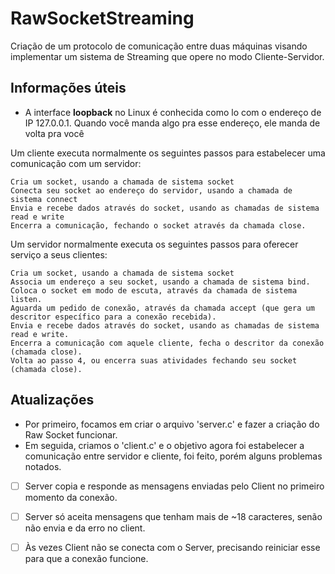 # RawSocketStreaming
Criação de um protocolo de comunicação entre duas máquinas visando implementar um sistema de Streaming que opere no modo Cliente-Servidor.

## Informações úteis
- A interface **loopback** no Linux é conhecida como lo com o endereço de IP 127.0.0.1. Quando você manda algo pra esse endereço, ele manda de volta pra você

 Um cliente executa normalmente os seguintes passos para estabelecer uma comunicação com um servidor:

    Cria um socket, usando a chamada de sistema socket
    Conecta seu socket ao endereço do servidor, usando a chamada de sistema connect
    Envia e recebe dados através do socket, usando as chamadas de sistema read e write
    Encerra a comunicação, fechando o socket através da chamada close.

Um servidor normalmente executa os seguintes passos para oferecer serviço a seus clientes:

    Cria um socket, usando a chamada de sistema socket
    Associa um endereço a seu socket, usando a chamada de sistema bind.
    Coloca o socket em modo de escuta, através da chamada de sistema listen.
    Aguarda um pedido de conexão, através da chamada accept (que gera um descritor específico para a conexão recebida).
    Envia e recebe dados através do socket, usando as chamadas de sistema read e write.
    Encerra a comunicação com aquele cliente, fecha o descritor da conexão (chamada close).
    Volta ao passo 4, ou encerra suas atividades fechando seu socket (chamada close).

## Atualizações
* Por primeiro, focamos em criar o arquivo 'server.c' e fazer a criação do Raw Socket funcionar.
* Em seguida, criamos o 'client.c' e o objetivo agora foi estabelecer a comunicação entre servidor e cliente, foi feito, porém alguns problemas notados.
- [ ] Server copia e responde as mensagens enviadas pelo Client no primeiro momento da conexão.
- [ ] Server só aceita mensagens que tenham mais de ~18 caracteres, senão não envia e da erro no client.
- [ ] Às vezes Client não se conecta com o Server, precisando reiniciar esse para que a conexão funcione.

  
